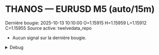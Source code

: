 # THANOS — EURUSD M5 (auto/15m)
Dernière bougie: 2025-10-13 10:10:00  O=1.15915  H=1.15959  L=1.15912  C=1.15955
Source active: twelvedata_repo

- Aucun signal sur la dernière bougie.

<details><summary>Debug</summary>

- TD_API_KEY manquant.

</details>